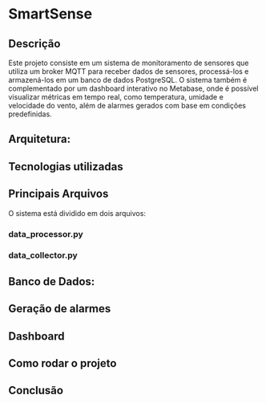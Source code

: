 # SmartSense

## Descrição

Este projeto consiste em um sistema de monitoramento de sensores que utiliza um broker MQTT para receber dados de sensores, processá-los e armazená-los em um banco de dados PostgreSQL. O sistema também é complementado por um dashboard interativo no Metabase, onde é possível visualizar métricas em tempo real, como temperatura, umidade e velocidade do vento, além de alarmes gerados com base em condições predefinidas.

## Arquitetura:


## Tecnologias utilizadas


## Principais Arquivos

O sistema está dividido em dois  arquivos:

### data_processor.py


### data_collector.py

## Banco de Dados:


## Geração de alarmes


## Dashboard


## Como rodar o projeto


## Conclusão

